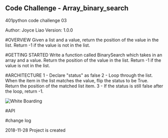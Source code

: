 ## Code Challenge - Array_binary_search
401python code challenge 03

Author: Joyce Liao
Version: 1.0.0


#OVERVIEW
Given a list and a value, return the position of the value in the list. Return -1 if the value is not in the list.


#GETTING STARTED
Write a function called BinarySearch which takes in an array and a value. Return the position of the value in the list. Return -1 if the value is not in the list.


#ARCHITECTURE
1 - Declare "status" as false
2 - Loop through the list. When the item in the list matches the value, flip the status to be True. Return the position of the matched list item.
3 - If the status is still false after the loop, return -1.

![White Boarding](https://octodex.github.com/images/yaktocat.png)

#API



#change log



2018-11-28 Project is created